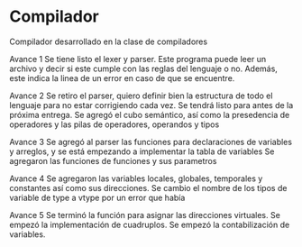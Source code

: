 # Compilador

Compilador desarrollado en la clase de compiladores

Avance 1
Se tiene listo el lexer y parser. Este programa puede leer un archivo y decir si este cumple con las reglas del lenguaje o no. Además, este indica la linea de un error en caso de que se encuentre.

Avance 2
Se retiro el parser, quiero definir bien la estructura de todo el lenguaje para no estar corrigiendo cada vez. Se tendrá listo para antes de la próxima entrega.
Se agregó el cubo semántico, así como la presedencia de operadores y las pilas de operadores, operandos y tipos

Avance 3
Se agregó al parser las funciones para declaraciones de variables y arreglos, y se está empezando a implementar la tabla de variables
Se agregaron las funciones de funciones y sus parametros

Avance 4
Se agregaron las variables locales, globales, temporales y constantes así como sus direcciones.
Se cambio el nombre de los tipos de variable de type a vtype por un error que había

Avance 5
Se terminó la función para asignar las direcciones virtuales.
Se empezó la implementación de cuadruplos.
Se empezó la contabilización de variables.

